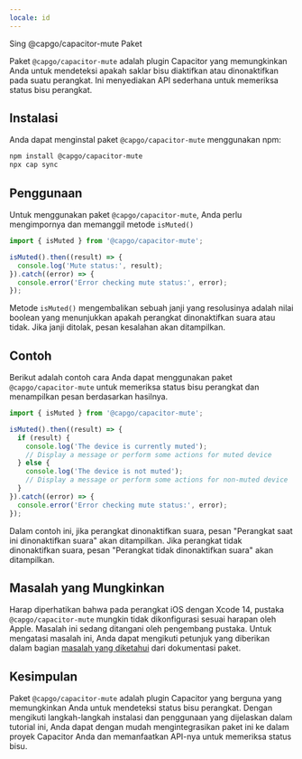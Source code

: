 ```yaml
---
locale: id
---
```


Sing @capgo/capacitor-mute Paket

Paket `@capgo/capacitor-mute` adalah plugin Capacitor yang memungkinkan Anda untuk mendeteksi apakah saklar bisu diaktifkan atau dinonaktifkan pada suatu perangkat. Ini menyediakan API sederhana untuk memeriksa status bisu perangkat.

## Instalasi

Anda dapat menginstal paket `@capgo/capacitor-mute` menggunakan npm:

```bash
npm install @capgo/capacitor-mute
npx cap sync
```

## Penggunaan

Untuk menggunakan paket `@capgo/capacitor-mute`, Anda perlu mengimpornya dan memanggil metode `isMuted()`

```typescript
import { isMuted } from '@capgo/capacitor-mute';

isMuted().then((result) => {
  console.log('Mute status:', result);
}).catch((error) => {
  console.error('Error checking mute status:', error);
});
```

Metode `isMuted()` mengembalikan sebuah janji yang resolusinya adalah nilai boolean yang menunjukkan apakah perangkat dinonaktifkan suara atau tidak. Jika janji ditolak, pesan kesalahan akan ditampilkan.

## Contoh

Berikut adalah contoh cara Anda dapat menggunakan paket `@capgo/capacitor-mute` untuk memeriksa status bisu perangkat dan menampilkan pesan berdasarkan hasilnya.

```typescript
import { isMuted } from '@capgo/capacitor-mute';

isMuted().then((result) => {
  if (result) {
    console.log('The device is currently muted');
    // Display a message or perform some actions for muted device
  } else {
    console.log('The device is not muted');
    // Display a message or perform some actions for non-muted device
  }
}).catch((error) => {
  console.error('Error checking mute status:', error);
});
```

Dalam contoh ini, jika perangkat dinonaktifkan suara, pesan "Perangkat saat ini dinonaktifkan suara" akan ditampilkan. Jika perangkat tidak dinonaktifkan suara, pesan "Perangkat tidak dinonaktifkan suara" akan ditampilkan.

## Masalah yang Mungkinkan

Harap diperhatikan bahwa pada perangkat iOS dengan Xcode 14, pustaka `@capgo/capacitor-mute` mungkin tidak dikonfigurasi sesuai harapan oleh Apple. Masalah ini sedang ditangani oleh pengembang pustaka. Untuk mengatasi masalah ini, Anda dapat mengikuti petunjuk yang diberikan dalam bagian [masalah yang diketahui](https://githubcom/CocoaPods/CocoaPods/issues/8891/) dari dokumentasi paket.

## Kesimpulan

Paket `@capgo/capacitor-mute` adalah plugin Capacitor yang berguna yang memungkinkan Anda untuk mendeteksi status bisu perangkat. Dengan mengikuti langkah-langkah instalasi dan penggunaan yang dijelaskan dalam tutorial ini, Anda dapat dengan mudah mengintegrasikan paket ini ke dalam proyek Capacitor Anda dan memanfaatkan API-nya untuk memeriksa status bisu.